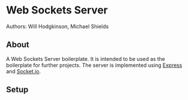 # Web Sockets Server

Authors: Will Hodgkinson, Michael Shields

## About

A Web Sockets Server boilerplate. It is intended to be used as the boilerplate for further projects. The server is implemented using [Express](https://expressjs.com/) and [Socket.io](https://socket.io/).

## Setup

